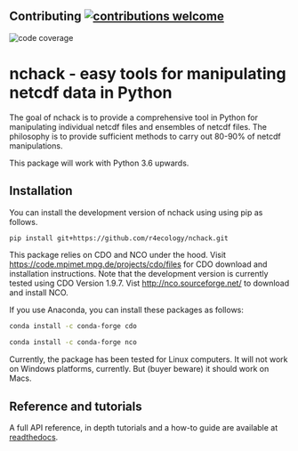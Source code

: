 
<!-- README.md is generated from README.Rmd. Please edit that file -->

## Contributing [![contributions welcome](https://img.shields.io/badge/contributions-welcome-brightgreen.svg?style=flat)](https://github.com/dwyl/esta/issues)


![code coverage](covarage.svg)


# nchack - easy tools for manipulating netcdf data in Python

The goal of nchack is to provide a comprehensive tool in Python for manipulating individual netcdf files and ensembles of netcdf files. The philosophy is to provide sufficient methods to carry out 80-90% of netcdf manipulations.

This package will work with Python 3.6 upwards.

## Installation


You can install the development version of nchack using using pip as follows.
```sh
pip install git+https://github.com/r4ecology/nchack.git
```

This package relies on CDO and NCO under the hood.
Visit <https://code.mpimet.mpg.de/projects/cdo/files> for CDO download and
installation instructions. Note that the development version is
currently tested using CDO Version 1.9.7. Vist http://nco.sourceforge.net/ to download and install NCO.

If you use Anaconda, you can install these packages as follows:

```sh
conda install -c conda-forge cdo 
```
```sh
conda install -c conda-forge nco 
```
 
Currently, the package has been tested for Linux computers. It will not
work on Windows platforms, currently. But (buyer beware) it should work on Macs.

## Reference and tutorials

A full API reference, in depth tutorials and a how-to guide are available at [readthedocs](https://nchack.readthedocs.io/en/latest/).


